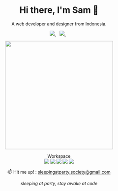 <h1 align='center'>
  Hi there, I'm Sam 👋
</h1>

<p align='center'>
  A web developer and designer from Indonesia.
</p>

<p align='center'>
   <a href="https://sleepingatparty.xyz/links">
    <img src="https://img.shields.io/badge/bio.link-000000%7D?style=for-the-badge&logo=biolink&logoColor=white" />
  </a>&nbsp;&nbsp;
  <a href="https://instagram.com/samsleepingatparty">
    <img src="https://img.shields.io/badge/instagram-%23E4405F.svg?&style=for-the-badge&logo=instagram&logoColor=dark" />        
  </a>&nbsp;&nbsp;
</p>

<p align='center'>
  <a href="#"><img src="https://github-readme-stats.vercel.app/api/top-langs/?username=samsleepingatparty" width="350"></a>
</p> 

<p align='center'> 
  Workspace
  <br/>
  <img src="https://img.shields.io/badge/Windows-0078D6?style=for-the-badge&logo=windows&logoColor=white" />
  <img src="https://img.shields.io/badge/Kali_Linux-557C94?style=for-the-badge&logo=kali-linux&logoColor=white" />
  <img src="https://img.shields.io/badge/GIT-E44C30?style=for-the-badge&logo=git&logoColor=white" />
  <img src="https://img.shields.io/badge/Brave-FF1B2D?style=for-the-badge&logo=Brave&logoColor=white" />
  <img src="https://img.shields.io/badge/Visual_Studio_Code-0078D4?style=for-the-badge&logo=visual%20studio%20code&logoColor=white" />
</p>

<p align='center'>
  📫 Hit me up! : <a href='mailto:sleepingatparty.society@gmail.com'>sleepingatparty.society@gmail.com</a>
</p>
<p align='center'>
  <i>sleeping at party, stay awake at code</i>
</p>
